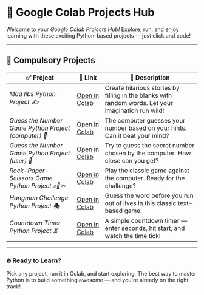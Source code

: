 # 🚀 Google Colab Projects Hub

Welcome to your *Google Colab Projects Hub!* Explore, run, and enjoy learning with these exciting Python-based projects — just click and code!

---

## 📌 Compulsory Projects

| ✅ Project | 🔗 Link | 📜 Description |
|-----------|---------|----------------|
| *Mad libs Python Project ✍* | [Open in Colab](https://colab.research.google.com/drive/1U3Kj2ccSNNDpliM9P8r_8HU15bXpDgdB?usp=drive_link ) | Create hilarious stories by filling in the blanks with random words. Let your imagination run wild! |
| *Guess the Number Game Python Project (computer) 🤖* | [Open in Colab](https://colab.research.google.com/drive/11VhOCRV4pRWoSOyffLkTFesnUIVrvjgE?usp=drive_link) | The computer guesses your number based on your hints. Can it beat your mind? |
| *Guess the Number Game Python Project (user) 🎯* | [Open in Colab](https://colab.research.google.com/drive/1ksHoSmRrSSua6i3huIEa4p4w37aWy5Or?usp=drive_link) | Try to guess the secret number chosen by the computer. How close can you get? |
| *Rock-Paper-Scissors Game Python Project ✊📄✂* | [Open in Colab](https://colab.research.google.com/drive/17MM0_ml0Rzb6jH-D2z6WIVBT4DAHbyoe?usp=drive_link) | Play the classic game against the computer. Ready for the challenge? |
| *Hangman Challenge Python Project 🎭* | [Open in Colab](https://colab.research.google.com/drive/1MxndPzVTZIVeoWMYMPhALnXcIRQ_9HmE?usp=drive_link) | Guess the word before you run out of lives in this classic text-based game. |
| *Countdown Timer Python Project ⏳* | [Open in Colab](https://colab.research.google.com/drive/1bzjKTMiO3A-wHMxJ70O_Z_ZYdotm5stn?usp=drive_link) | A simple countdown timer — enter seconds, hit start, and watch the time tick! |

---

### 🔥 Ready to Learn?

Pick any project, run it in Colab, and start exploring. The best way to master Python is to build something awesome — and you're already on the right track!

